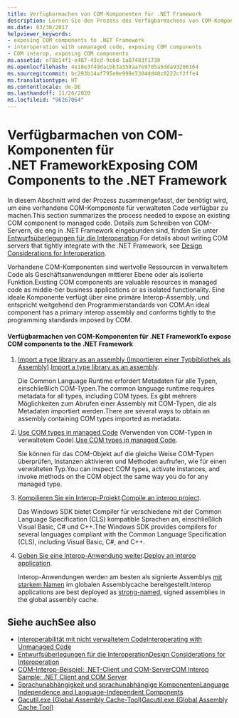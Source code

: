 ```yaml
---
title: Verfügbarmachen von COM-Komponenten für .NET Framework
description: Lernen Sie den Prozess des Verfügbarmachens von COM-Komponenten für .NET kennen. COM-Komponenten sind in verwaltetem Code als Geschäftsanwendungen mittlerer Ebene oder isolierte Funktionalität nützlich.
ms.date: 03/30/2017
helpviewer_keywords:
- exposing COM components to .NET Framework
- interoperation with unmanaged code, exposing COM components
- COM interop, exposing COM components
ms.assetid: e78b14f1-e487-43cd-9c6d-1a07483f1730
ms.openlocfilehash: 4e18e3f49dacbb3a358aa7e9785a5dda93206164
ms.sourcegitcommit: bc293b14af795e0e999e3304dd40c0222cf2ffe4
ms.translationtype: HT
ms.contentlocale: de-DE
ms.lasthandoff: 11/26/2020
ms.locfileid: "96267064"
---
```

# <a name="exposing-com-components-to-the-net-framework"></a><span data-ttu-id="77546-104">Verfügbarmachen von COM-Komponenten für .NET Framework</span><span class="sxs-lookup"><span data-stu-id="77546-104">Exposing COM Components to the .NET Framework</span></span>

<span data-ttu-id="77546-105">In diesem Abschnitt wird der Prozess zusammengefasst, der benötigt wird, um eine vorhandene COM-Komponente für verwalteten Code verfügbar zu machen.</span><span class="sxs-lookup"><span data-stu-id="77546-105">This section summarizes the process needed to expose an existing COM component to managed code.</span></span> <span data-ttu-id="77546-106">Details zum Schreiben von COM-Servern, die eng in .NET Framework eingebunden sind, finden Sie unter [Entwurfsüberlegungen für die Interoperation](/previous-versions/dotnet/netframework-4.0/61aax4kh(v=vs.100)).</span><span class="sxs-lookup"><span data-stu-id="77546-106">For details about writing COM servers that tightly integrate with the .NET Framework, see [Design Considerations for Interoperation](/previous-versions/dotnet/netframework-4.0/61aax4kh(v=vs.100)).</span></span>
  
 <span data-ttu-id="77546-107">Vorhandene COM-Komponenten sind wertvolle Ressourcen in verwaltetem Code als Geschäftsanwendungen mittlerer Ebene oder als isolierte Funktion.</span><span class="sxs-lookup"><span data-stu-id="77546-107">Existing COM components are valuable resources in managed code as middle-tier business applications or as isolated functionality.</span></span> <span data-ttu-id="77546-108">Eine ideale Komponente verfügt über eine primäre Interop-Assembly, und entspricht weitgehend den Programmierstandards von COM.</span><span class="sxs-lookup"><span data-stu-id="77546-108">An ideal component has a primary interop assembly and conforms tightly to the programming standards imposed by COM.</span></span>  
  
#### <a name="to-expose-com-components-to-the-net-framework"></a><span data-ttu-id="77546-109">Verfügbarmachen von COM-Komponenten für .NET Framework</span><span class="sxs-lookup"><span data-stu-id="77546-109">To expose COM components to the .NET Framework</span></span>  
  
1. <span data-ttu-id="77546-110">[Import a type library as an assembly (Importieren einer Typbibliothek als Assembly)](importing-a-type-library-as-an-assembly.md).</span><span class="sxs-lookup"><span data-stu-id="77546-110">[Import a type library as an assembly](importing-a-type-library-as-an-assembly.md).</span></span>  
  
     <span data-ttu-id="77546-111">Die Common Language Runtime erfordert Metadaten für alle Typen, einschließlich COM-Typen.</span><span class="sxs-lookup"><span data-stu-id="77546-111">The common language runtime requires metadata for all types, including COM types.</span></span> <span data-ttu-id="77546-112">Es gibt mehrere Möglichkeiten zum Abrufen einer Assembly mit COM-Typen, die als Metadaten importiert werden.</span><span class="sxs-lookup"><span data-stu-id="77546-112">There are several ways to obtain an assembly containing COM types imported as metadata.</span></span>  
  
2. <span data-ttu-id="77546-113">[Use COM types in managed Code](/previous-versions/dotnet/netframework-4.0/3y76b69k(v=vs.100)) (Verwenden von COM-Typen in verwaltetem Code).</span><span class="sxs-lookup"><span data-stu-id="77546-113">[Use COM types in managed Code](/previous-versions/dotnet/netframework-4.0/3y76b69k(v=vs.100)).</span></span>  
  
     <span data-ttu-id="77546-114">Sie können für das COM-Objekt auf die gleiche Weise COM-Typen überprüfen, Instanzen aktivieren und Methoden aufrufen, wie für einen verwalteten Typ.</span><span class="sxs-lookup"><span data-stu-id="77546-114">You can inspect COM types, activate instances, and invoke methods on the COM object the same way you do for any managed type.</span></span>  
  
3. <span data-ttu-id="77546-115">[Kompilieren Sie ein Interop-Projekt](compiling-an-interop-project.md).</span><span class="sxs-lookup"><span data-stu-id="77546-115">[Compile an interop project](compiling-an-interop-project.md).</span></span>  
  
     <span data-ttu-id="77546-116">Das Windows SDK bietet Compiler für verschiedene mit der Common Language Specification (CLS) kompatible Sprachen an, einschließlich Visual Basic, C# und C++.</span><span class="sxs-lookup"><span data-stu-id="77546-116">The Windows SDK provides compilers for several languages compliant with the Common Language Specification (CLS), including Visual Basic, C#, and C++.</span></span>  
  
4. <span data-ttu-id="77546-117">[Geben Sie eine Interop-Anwendung weiter](deploying-an-interop-application.md).</span><span class="sxs-lookup"><span data-stu-id="77546-117">[Deploy an interop application](deploying-an-interop-application.md).</span></span>  
  
     <span data-ttu-id="77546-118">Interop-Anwendungen werden am besten als signierte Assemblys [mit starkem Namen](../../standard/assembly/strong-named.md) im globalen Assemblycache bereitgestellt.</span><span class="sxs-lookup"><span data-stu-id="77546-118">Interop applications are best deployed as [strong-named](../../standard/assembly/strong-named.md), signed assemblies in the global assembly cache.</span></span>  
  
## <a name="see-also"></a><span data-ttu-id="77546-119">Siehe auch</span><span class="sxs-lookup"><span data-stu-id="77546-119">See also</span></span>

- [<span data-ttu-id="77546-120">Interoperabilität mit nicht verwaltetem Code</span><span class="sxs-lookup"><span data-stu-id="77546-120">Interoperating with Unmanaged Code</span></span>](index.md)
- <span data-ttu-id="77546-121">[Entwurfsüberlegungen für die Interoperation](/previous-versions/dotnet/netframework-4.0/61aax4kh(v=vs.100))</span><span class="sxs-lookup"><span data-stu-id="77546-121">[Design Considerations for Interoperation](/previous-versions/dotnet/netframework-4.0/61aax4kh(v=vs.100))</span></span>
- [<span data-ttu-id="77546-122">COM-Interop-Beispiel: .NET-Client und COM-Server</span><span class="sxs-lookup"><span data-stu-id="77546-122">COM Interop Sample: .NET Client and COM Server</span></span>](com-interop-sample-net-client-and-com-server.md)
- [<span data-ttu-id="77546-123">Sprachunabhängigkeit und sprachunabhängige Komponenten</span><span class="sxs-lookup"><span data-stu-id="77546-123">Language Independence and Language-Independent Components</span></span>](../../standard/language-independence-and-language-independent-components.md)
- [<span data-ttu-id="77546-124">Gacutil.exe (Global Assembly Cache-Tool)</span><span class="sxs-lookup"><span data-stu-id="77546-124">Gacutil.exe (Global Assembly Cache Tool)</span></span>](../tools/gacutil-exe-gac-tool.md)
